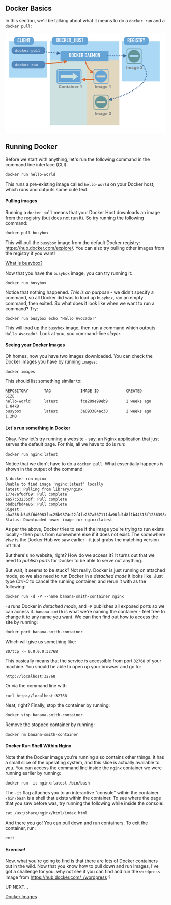 ## Docker Basics

In this section, we'll be talking about what it means to do a `docker run` and a `docker pull`:

![Docker run-pull](/images/9-pull-run.png)


## Running Docker

Before we start with anything, let's run the following command in the command line interface (CLI):

```
docker run hello-world
```

This runs a pre-existing image called `hello-world` on your Docker host, which runs and outputs some cute text.

#### Pulling images

Running a `docker pull` means that your Docker Host downloads an image from the registry (but does not run it). So try running the following command:

```
docker pull busybox
```

This will pull the `busybox` image from the default Docker registry: https://hub.docker.com/explore/. You can also try pulling other images from the registry if you want!

[What is busybox?](https://hub.docker.com/_/busybox)

Now that you have the `busybox` image, you can try running it:

```
docker run busybox
```

Notice that nothing happened. *This is on purpose* - we didn't specify a command, so all Docker did was to load up `busybox`, ran an empty command, then exited. So what does it look like when we want to run a command? Try:

```
docker run busybox echo "Hallo Avocado!"
```

This will load up the `busybox` image, then run a command which outputs `Hallo Avocado!`. Look at you, you command-line *slayer*.


#### Seeing your Docker Images

Oh homes, now you have two images downloaded. You can check the Docker images you have by running `images`:

```
docker images
```

This should list something similar to:

```
REPOSITORY       TAG             IMAGE ID            CREATED             SIZE
hello-world      latest          fce289e99eb9        2 weeks ago         1.84kB
busybox          latest          3a093384ac30        2 weeks ago         1.2MB
```

#### Let's run something in Docker 

Okay. Now let's try running a website - say, an Nginx application that just serves the default page. For this, all we have to do is run:

```
docker run nginx:latest
```

Notice that we didn't have to do a `docker pull`. What essentially happens is shown in the output of the command:

```
$ docker run nginx
Unable to find image 'nginx:latest' locally
latest: Pulling from library/nginx
177e7ef0df69: Pull complete 
ea57c53235df: Pull complete 
bbdb1fbd4a86: Pull complete 
Digest: sha256:b543f6d0983fbc25b9874e22f4fe257a567111da96fd1d8f1b44315f1236398c
Status: Downloaded newer image for nginx:latest
```

As per the above, Docker tries to see if the image you're trying to run exists locally - then pulls from somewhere else if it does not exist. The *somewhere else* is the Docker Hub we saw earlier - it just grabs the matching version off that.

But there's no website, right? How do we access it? It turns out that we need to *publish ports* for Docker to be able to serve out anything.

But wait, it seems to be stuck? Not really. Docker is just running on attached mode, so we also need to run Docker in a *detached mode* it looks like. Just type *Ctrl-C* to cancel the running container, and rerun it with as the following:

```
docker run -d -P --name banana-smith-container nginx
```

`-d` runs Docker in *detached mode*, and `-P` publishes all exposed ports so we can access it. `banana-smith` is what we're naming the container - feel free to change it to any name you want. We can then find out how to access the site by running:

```
docker port banana-smith-container
```

Which will give us something like:

```
80/tcp -> 0.0.0.0:32768
```

This basically means that the service is accessible from port `32768` of your machine. You should be able to open up your browser and go to:

```
http://localhost:32768
```

Or via the command line with
```
curl http://localhost:32768
```

Neat, right? Finally, stop the container by running:

```
docker stop banana-smith-container
```

Remove the stopped container by running:

```
docker rm banana-smith-container
```


#### Docker Run Shell Within Nginx

Note that the Docker image you're running also contains other things. It has a small slice of the operating system, and this slice is actually available to you. You can access the command line inside the `nginx` container we were running earlier by running:

```
docker run -it nginx:latest /bin/bash
```

The `-it` flag attaches you to an interactive "console" within the container. `/bin/bash` is a shell that exists within the container. To see where the page that you saw before was, try running the following while inside the console:

```
cat /usr/share/nginx/html/index.html
```

And there you go! You can pull down and run containers. To exit the container, run:

```
exit
```


#### Exercise!

Now, what you're going to find is that there are lots of Docker containers out in the wild. Now that you know how to pull down and run images, I've got a challenge for you: why not see if you can find and run the `wordpress` image from https://hub.docker.com/_/wordpress ?

UP NEXT...

[Docker Images](2-Images.md)
